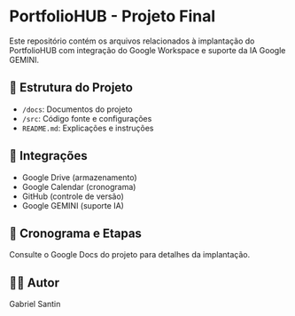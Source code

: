 # PortfolioHUB - Projeto Final

Este repositório contém os arquivos relacionados à implantação do PortfolioHUB com integração do Google Workspace e suporte da IA Google GEMINI.

## 📌 Estrutura do Projeto
- `/docs`: Documentos do projeto
- `/src`: Código fonte e configurações
- `README.md`: Explicações e instruções

## 🔗 Integrações
- Google Drive (armazenamento)
- Google Calendar (cronograma)
- GitHub (controle de versão)
- Google GEMINI (suporte IA)

## 📅 Cronograma e Etapas
Consulte o Google Docs do projeto para detalhes da implantação.

## 👨‍💻 Autor
Gabriel Santin
